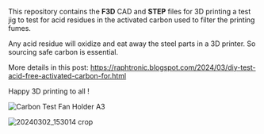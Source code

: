 This repository contains the **F3D** CAD and **STEP** files for 3D printing a test jig to test for acid residues in the activated carbon used to filter the printing fumes.

Any acid residue will oxidize and eat away the steel parts in a 3D printer. So sourcing safe carbon is essential.

More details in this post: https://raphtronic.blogspot.com/2024/03/diy-test-acid-free-activated-carbon-for.html

Happy 3D printing to all !

![Carbon Test Fan Holder A3](https://github.com/RaphTronic/Carbon_Acid_Test_Holder/assets/35200718/d25be4d4-a5e6-4fc1-9d07-6acd44260e77)

![20240302_153014 crop](https://github.com/RaphTronic/Carbon_Acid_Test_Holder/assets/35200718/a7054645-815e-4691-b3ad-180df7a1f873)
